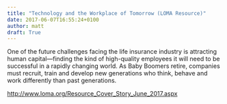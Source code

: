 ```yaml
---
title: "Technology and the Workplace of Tomorrow (LOMA Resource)"
date: 2017-06-07T16:55:24+0100
author: matt
draft: True
---
```

One of the future challenges facing the life insurance industry is attracting human capital—finding the kind of high-quality employees it will need to be successful in a rapidly changing world. As Baby Boomers retire, companies must recruit, train and develop new generations who think, behave and work differently than past generations.

[ http://www.loma.org/Resource_Cover_Story_June_2017.aspx ]( http://www.loma.org/Publications/Documents/Resource/Public/2017/Resource_Cover_Story_June_2017.aspx )
